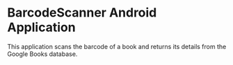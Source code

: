 # BarcodeScanner Android Application

This application scans the barcode of a book and returns its details from the Google Books database. 
